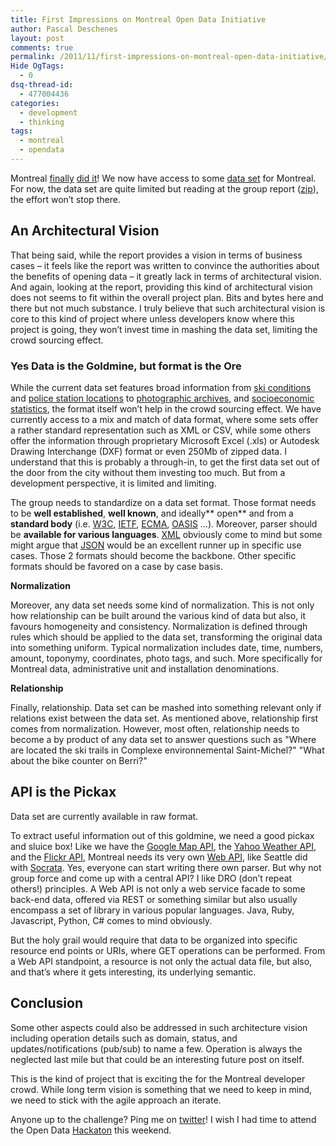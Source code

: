 ```yaml
---
title: First Impressions on Montreal Open Data Initiative
author: Pascal Deschenes
layout: post
comments: true
permalink: /2011/11/first-impressions-on-montreal-open-data-initiative/
Hide OgTags:
  - 0
dsq-thread-id:
  - 477004436
categories:
  - development
  - thinking
tags:
  - montreal
  - opendata
---
```


Montreal [finally][1] [did it][2]! We now have access to some [data set][3] for Montreal. For now, the data 
set are quite limited but reading at the group report ([zip][4]), the effort won’t stop there.

 [1]: http://montrealtechwatch.com/2011/10/28/montreal-open-data/
 [2]: http://spacingmontreal.ca/2011/11/01/montreal-moves-on-open-data/
 [3]: http://donnees.ville.montreal.qc.ca/
 [4]: http://depot.ville.montreal.qc.ca/rapport-ouverture-donnees/data.zip

<!-- more -->

## An Architectural Vision

That being said, while the report provides a vision in terms of business cases – it feels like the 
report was written to convince the authorities about the benefits of opening data – it greatly lack in 
terms of architectural vision. And again, looking at the report, providing this kind of architectural 
vision does not seems to fit within the overall project plan. Bits and bytes here and there but 
not much substance. I truly believe that such architectural vision is core to this kind of project 
where unless developers know where this project is going, they won’t invest time in mashing the data 
set, limiting the crowd sourcing effect.

### Yes Data is the Goldmine, but format is the Ore

While the current data set features broad information from [ski conditions][5] and 
[police station locations][6] to [photographic archives][7], and [socioeconomic statistics][8], 
the format itself won’t help in the crowd sourcing effect. We have currently access to a mix and 
match of data format, where some sets offer a rather standard representation such as XML or CSV, 
while some others offer the information through proprietary Microsoft Excel (.xls) or Autodesk 
Drawing Interchange (DXF) format or even 250Mb of zipped data. I understand that this is 
probably a through-in, to get the first data set out of the door from the city without them 
investing too much. But from a development perspective, it is limited and limiting.

 [5]: http://donnees.ville.montreal.qc.ca/archives/fiche-donnees/conditions-de-ski
 [6]: http://donnees.ville.montreal.qc.ca/archives/fiche-donnees/carte-postes-quartier
 [7]: http://donnees.ville.montreal.qc.ca/archives/fiche-donnees/phototheque-archives
 [8]: http://donnees.ville.montreal.qc.ca/archives/fiche-donnees/annuaire-statistique-agglo

The group needs to standardize on a data set format. Those format needs to be **well established**, 
**well known**, and ideally** open** and from a **standard body** (i.e. [W3C][9], [IETF][10], [ECMA][11], [OASIS][12] …). 
Moreover, parser should be **available for various languages**. [XML][13] obviously come to mind but some 
might argue that [JSON][14] would be an excellent runner up in specific use cases. Those 2 formats should 
become the backbone. Other specific formats should be favored on a case by case basis.

 [9]: http://www.w3.org/
 [10]: http://www.ietf.org/
 [11]: http://www.ecma-international.org/
 [12]: http://www.oasis-open.org/
 [13]: http://www.w3.org/XML/
 [14]: http://www.json.org/

**Normalization**

Moreover, any data set needs some kind of normalization. This is not only how relationship can be built 
around the various kind of data but also, it favours homogeneity and consistency. Normalization is 
defined through rules which should be applied to the data set, transforming the original data into 
something uniform. Typical normalization includes date, time, numbers, amount, toponymy, coordinates, 
photo tags, and such. More specifically for Montreal data, administrative unit and installation 
denominations.

**Relationship**

Finally, relationship. Data set can be mashed into something relevant only if relations exist 
between the data set. As mentioned above, relationship first comes from normalization. However, 
most often, relationship needs to become a by product of any data set to answer questions 
such as "Where are located the ski trails in Complexe environnemental Saint-Michel?" "What 
about the bike counter on Berri?"

## API is the Pickax

Data set are currently available in raw format.

To extract useful information out of this goldmine, we need a good pickax and sluice box! Like we 
have the [Google Map API][15], the [Yahoo Weather API][16], and the [Flickr API][17], Montreal needs its 
very own [Web API][18], like Seattle did with [Socrata][19]. Yes, everyone can start writing there own 
parser. But why not group force and come up with a central API? I like DRO (don’t repeat others!) 
principles. A Web API is not only a web service facade to some back-end data, offered via REST or 
something similar but also usually encompass a set of library in various popular languages. Java, 
Ruby, Javascript, Python, C# comes to mind obviously.

 [15]: http://code.google.com/apis/maps/index.html
 [16]: http://developer.yahoo.com/weather/
 [17]: http://code.flickr.com/
 [18]: http://en.wikipedia.org/wiki/Web_API
 [19]: http://data.seattle.gov/api/docs

But the holy grail would require that data to be organized into specific resource end points or 
URIs, where GET operations can be performed. From a Web API standpoint, a resource is not only the 
actual data file, but also, and that’s where it gets interesting, its underlying semantic.

## Conclusion

Some other aspects could also be addressed in such architecture vision including operation details 
such as domain, status, and updates/notifications (pub/sub) to name a few. Operation is always 
the neglected last mile but that could be an interesting future post on itself.

This is the kind of project that is exciting the for the Montreal developer crowd. While long term 
vision is something that we need to keep in mind, we need to stick with the agile approach an iterate.

Anyone up to the challenge? Ping me on [twitter][20]! I wish I had time to attend the Open 
Data [Hackaton][21] this weekend.

 [20]: http://twitter.com/pdeschen
 [21]: http://montrealouvert.net/2011/10/13/hackathon-donnees-ouvertes-montreal/?lang=en
